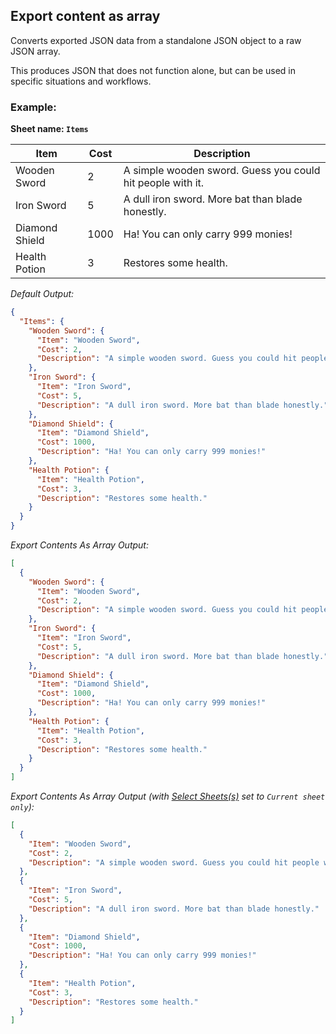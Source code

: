 Export content as array
-----------------------
Converts exported JSON data from a standalone JSON object to a raw JSON array.

This produces JSON that does not function alone, but can be used in specific situations and workflows.

### Example: ###

**Sheet name: `Items`**

Item | Cost | Description
---- | ---- | -----------
Wooden Sword | 2 | A simple wooden sword. Guess you could hit people with it.
Iron Sword | 5 | A dull iron sword. More bat than blade honestly.
Diamond Shield | 1000 | Ha! You can only carry 999 monies!
Health Potion | 3 | Restores some health.

*Default Output:*
```json
{
  "Items": {
    "Wooden Sword": {
      "Item": "Wooden Sword",
      "Cost": 2,
      "Description": "A simple wooden sword. Guess you could hit people with it."
    },
    "Iron Sword": {
      "Item": "Iron Sword",
      "Cost": 5,
      "Description": "A dull iron sword. More bat than blade honestly."
    },
    "Diamond Shield": {
      "Item": "Diamond Shield",
      "Cost": 1000,
      "Description": "Ha! You can only carry 999 monies!"
    },
    "Health Potion": {
      "Item": "Health Potion",
      "Cost": 3,
      "Description": "Restores some health."
    }
  }
}
```

*Export Contents As Array Output:*
```json
[
  {
    "Wooden Sword": {
      "Item": "Wooden Sword",
      "Cost": 2,
      "Description": "A simple wooden sword. Guess you could hit people with it."
    },
    "Iron Sword": {
      "Item": "Iron Sword",
      "Cost": 5,
      "Description": "A dull iron sword. More bat than blade honestly."
    },
    "Diamond Shield": {
      "Item": "Diamond Shield",
      "Cost": 1000,
      "Description": "Ha! You can only carry 999 monies!"
    },
    "Health Potion": {
      "Item": "Health Potion",
      "Cost": 3,
      "Description": "Restores some health."
    }
  }
]
```

*Export Contents As Array Output (with [Select Sheets(s)](../format/selectsheets.md) set to `Current sheet only`):*
```json
[
  {
    "Item": "Wooden Sword",
    "Cost": 2,
    "Description": "A simple wooden sword. Guess you could hit people with it."
  },
  {
    "Item": "Iron Sword",
    "Cost": 5,
    "Description": "A dull iron sword. More bat than blade honestly."
  },
  {
    "Item": "Diamond Shield",
    "Cost": 1000,
    "Description": "Ha! You can only carry 999 monies!"
  },
  {
    "Item": "Health Potion",
    "Cost": 3,
    "Description": "Restores some health."
  }
]
```
